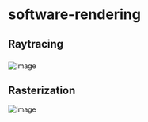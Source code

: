 # software-rendering

###
## Raytracing
###
![image](https://user-images.githubusercontent.com/108875469/232487460-1547b103-9e48-46f5-aa20-6f2af217810c.png)

## Rasterization
![image](https://user-images.githubusercontent.com/108875469/236703516-ddd5b3a3-cac4-4553-8f4d-bdfa788c5515.png)
###
